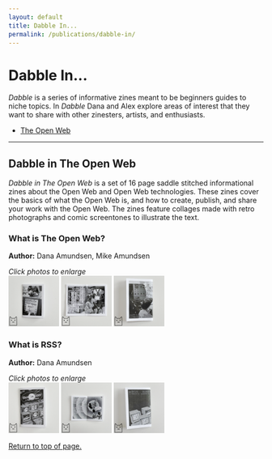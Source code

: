 ```yaml
---
layout: default
title: Dabble In...
permalink: /publications/dabble-in/
---
```


# Dabble In...

*Dabble* is a series of informative zines meant to be beginners guides to niche topics. In *Dabble* Dana and Alex explore areas of interest that they want to share with other zinesters, artists, and enthusiasts.

- <a href="#OpenWeb">The Open Web</a>
<!--- - <a href="#ImageRights">Image Rights</a> --->

<hr>

<h2 id="OpenWeb">Dabble in The Open Web</h2>

*Dabble in The Open Web* is a set of 16 page saddle stitched informational zines about the Open Web and Open Web technologies. These zines cover the basics of what the Open Web is, and how to create, publish, and share your work with the Open Web. The zines feature collages made with retro photographs and comic screentones to illustrate the text. 

### What is The Open Web?

<b>Author:</b> Dana Amundsen, Mike Amundsen

*Click photos to enlarge*   
<a href="/assets/img/publications/what-is-the-open-web_dana_1.png"><img src="/assets/img/publications/what-is-the-open-web_dana_1.png" alt="A photo of the cover of 'What is The Open Web?' featuring a hand reaching to write on a retro computer monitor." width="100"></a>
<a href="/assets/img/publications/what-is-the-open-web_dana_2.png"><img src="/assets/img/publications/what-is-the-open-web_dana_2.png" alt="A photo showing some of the pages of the zine, featuring typewriter style fonts and black and white photography collages." width="100"></a>
<a href="/assets/img/publications/what-is-the-open-web_dana_3.png"><img src="/assets/img/publications/what-is-the-open-web_dana_3.png" alt="A photo of the back of the zine." width="100"></a>

### What is RSS?

<b>Author:</b> Dana Amundsen

*Click photos to enlarge*  
<a href="/assets/img/publications/what-is-rss_dana_1.png"><img src="/assets/img/publications/what-is-rss_dana_1.png" alt="A photo of the cover of 'What is Rss?' featuring retro desktop computer monitors on a black background." width="100"></a>
<a href="/assets/img/publications/what-is-rss_dana_2.png"><img src="/assets/img/publications/what-is-rss_dana_2.png" alt="A photo showing some of the pages of the zine, featuring typewriter style fonts and black and white photography collages." width="100"></a>
<a href="/assets/img/publications/what-is-rss_dana_3.png"><img src="/assets/img/publications/what-is-rss_dana_3.png" alt="A photo of the back of the zine." width="100"></a>

<a href="#">Return to top of page.</a>
<!---
<hr>

<h2 id="ImageRights">Dabble in Image Rights</h2>

### What is Public Domain?

### What is Creative Commons?

<a href="#">Return to top of page.</a> --->
